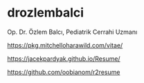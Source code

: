 # drozlembalci
 Op. Dr. Özlem Balcı, Pediatrik Cerrahi Uzmanı

https://pkg.mitchelloharawild.com/vitae/

https://jacekpardyak.github.io/Resume/

https://github.com/oobianom/r2resume




